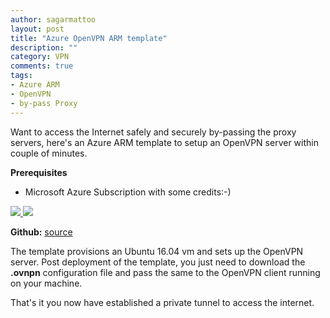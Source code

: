 ```yaml
---
author: sagarmattoo
layout: post
title: "Azure OpenVPN ARM template"
description: ""
category: VPN
comments: true
tags:
- Azure ARM
- OpenVPN
- by-pass Proxy
---
```



 Want to access the Internet safely and securely by-passing the proxy servers, here's an Azure ARM template to setup an OpenVPN server within couple of minutes.

**Prerequisites**

- Microsoft Azure Subscription with some credits:-)

<a href="https://portal.azure.com/#create/Microsoft.Template/uri/https%3A%2F%2Fraw.githubusercontent.com%2Fsmattoo%2Fopenvpn-azure-arm-template%2Fmaster%2Fopenvpn-azuredeploy.json" target="_blank">
    <img src="http://azuredeploy.net/deploybutton.png"/>
</a>
<a href="http://armviz.io/#/?load=https%3A%2F%2Fraw.githubusercontent.com%2Fsmattoo%2Fopenvpn-azure-arm-template%2Fmaster%2Fopenvpn-azuredeploy.json" target="_blank">
    <img src="http://armviz.io/visualizebutton.png"/>
</a>

**Github:** [source](https://github.com/smattoo/openvpn-azure-arm-template "GitHub link") 

The template provisions an Ubuntu 16.04 vm and sets up the OpenVPN server. Post deployment of the template, you just need to download the **.ovnpn** configuration file and pass the same to the OpenVPN client running on your machine.

That's it you now have established a private tunnel to access the internet.
  


